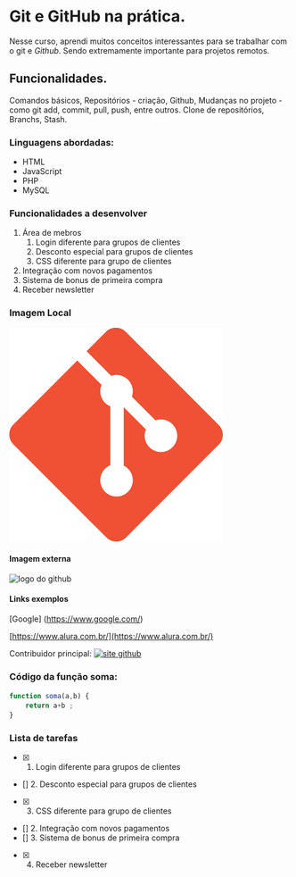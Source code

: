 # **Git e GitHub na prática.**

Nesse curso, aprendi muitos conceitos interessantes para se trabalhar com o git e _Github_. Sendo extremamente importante para projetos remotos.

## **Funcionalidades.**

Comandos básicos,
Repositórios - criação, 
Github,
Mudanças no projeto - como git add, commit, pull, push, entre outros.
Clone de repositórios,
Branchs,
Stash.

### **Linguagens abordadas:**

* HTML
* JavaScript
* PHP
* MySQL

### **Funcionalidades a desenvolver**

1. Área de mebros
    1. Login diferente para grupos de clientes
    2. Desconto especial para grupos de clientes
    3. CSS diferente para grupo de clientes
2. Integração com novos pagamentos
3. Sistema de bonus de primeira compra
4. Receber newsletter 

### **Imagem Local**




![logo do git](projeto/img/Git-Icon-1788C.png)


#### **Imagem externa**


![logo do github](https://seeklogo.com/images/G/github-logo-7880D80B8D-seeklogo.com.png)


#### **Links exemplos**

[Google] (https://www.google.com/)

[https://www.alura.com.br/](https://www.alura.com.br/)

Contribuidor principal:   [![site github](https://seeklogo.com/images/G/github-logo-7880D80B8D-seeklogo.com.png)](https://github.com/GreiceQuele)


### **Código da função soma:**

``` javascript
function soma(a,b) {
    return a+b ;
}

```

### **Lista de tarefas**

- [x] 1. Login diferente para grupos de clientes
- []  2. Desconto especial para grupos de clientes
- [x] 3. CSS diferente para grupo de clientes
- []  2. Integração com novos pagamentos
- []  3. Sistema de bonus de primeira compra
- [x] 4. Receber newsletter 